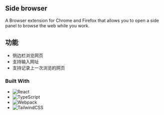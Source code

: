 <div id="top"></div>

<!-- PROJECT LOGO -->
<br />

<!-- ABOUT THE PROJECT -->

## Side browser 

A Browser extension for Chrome and Firefox that allows you to open a side panel to browse the web while you work.


## 功能

-  侧边栏浏览网页
-  支持输入网址
-  支持记录上一次浏览的网页

### Built With

-   ![React](https://img.shields.io/badge/-React-050B1E?&logo=React)
-   ![TypeScript](https://img.shields.io/badge/-TypeScript-050B1E?&logo=TypeScript)
-   ![Webpack](https://img.shields.io/badge/-Webpack.js-050B1E?&logo=webpack)
-   ![TailwindCSS](https://img.shields.io/badge/-Tailwind_CSS-050B1E?&logo=tailwind-css)
